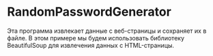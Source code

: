 # RandomPasswordGenerator

Эта программа извлекает данные с веб-страницы и сохраняет их в файле. В этом примере мы будем использовать библиотеку BeautifulSoup для извлечения данных с HTML-страницы.
